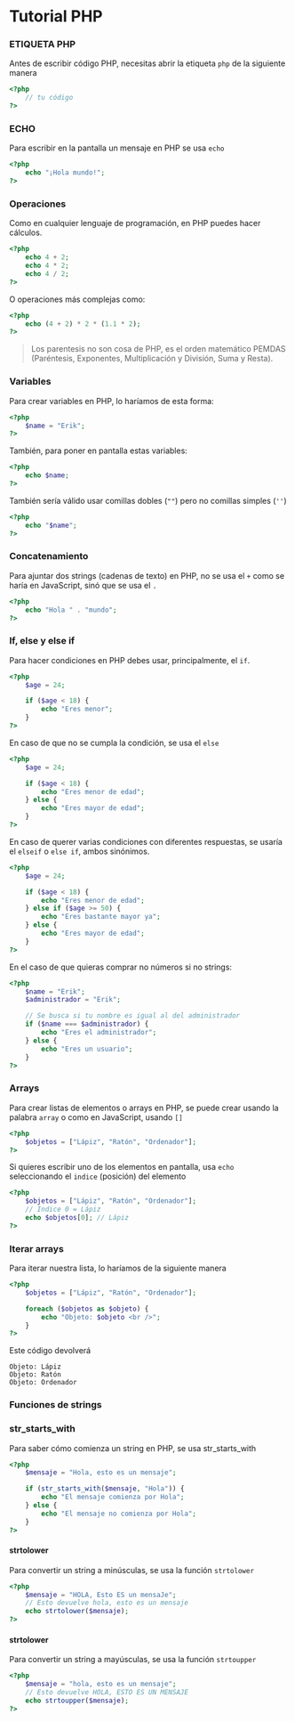 # Tutorial PHP

### ETIQUETA PHP

Antes de escribir código PHP, necesitas abrir la etiqueta `php` de la siguiente manera

```php
<?php
    // tu código
?>
```

### ECHO

Para escribir en la pantalla un mensaje en PHP se usa `echo`

```php
<?php
    echo "¡Hola mundo!";
?>
```

### Operaciones

Como en cualquier lenguaje de programación, en PHP puedes hacer cálculos.

```php
<?php
    echo 4 + 2;
    echo 4 * 2;
    echo 4 / 2;
?>
```

O operaciones más complejas como:

```php
<?php
    echo (4 + 2) * 2 * (1.1 * 2);
?>
```

> Los parentesis no son cosa de PHP, es el orden matemático PEMDAS (Paréntesis, Exponentes, Multiplicación y División, Suma y Resta).

### Variables

Para crear variables en PHP, lo haríamos de esta forma:

```php
<?php
    $name = "Erik";
?>
```

También, para poner en pantalla estas variables:

```php
<?php
    echo $name;
?>
```

También sería válido usar comillas dobles (`""`) pero no comillas simples (`''`)

```php
<?php
    echo "$name";
?>
```

### Concatenamiento

Para ajuntar dos strings (cadenas de texto) en PHP, no se usa el `+` como se haría en JavaScript, sinó que se usa el `.`

```php
<?php
    echo "Hola " . "mundo";
?>
```

### If, else y else if

Para hacer condiciones en PHP debes usar, principalmente, el `if`.

```php
<?php
    $age = 24;

    if ($age < 18) {
        echo "Eres menor";
    }
?>
```

En caso de que no se cumpla la condición, se usa el `else`

```php
<?php
    $age = 24;

    if ($age < 18) {
        echo "Eres menor de edad";
    } else {
        echo "Eres mayor de edad";
    }
?>
```

En caso de querer varias condiciones con diferentes respuestas, se usaría el `elseif` o `else if`, ambos sinónimos.

```php
<?php
    $age = 24;

    if ($age < 18) {
        echo "Eres menor de edad";
    } else if ($age >= 50) {
        echo "Eres bastante mayor ya";
    } else {
        echo "Eres mayor de edad";
    }
?>
```

En el caso de que quieras comprar no números si no strings:

```php
<?php
    $name = "Erik";
    $administrador = "Erik";

    // Se busca si tu nombre es igual al del administrador
    if ($name === $administrador) {
        echo "Eres el administrador";
    } else {
        echo "Eres un usuario";
    }
?>
```

### Arrays

Para crear listas de elementos o arrays en PHP, se puede crear usando la palabra `array` o como en JavaScript, usando `[]`

```php
<?php
    $objetos = ["Lápiz", "Ratón", "Ordenador"];
?>
```

Si quieres escribir uno de los elementos en pantalla, usa `echo` seleccionando el `indice` (posición) del elemento

```php
<?php
    $objetos = ["Lápiz", "Ratón", "Ordenador"];
    // Indice 0 = Lápiz
    echo $objetos[0]; // Lápiz
?>
```

### Iterar arrays

Para iterar nuestra lista, lo haríamos de la siguiente manera

```php
<?php
    $objetos = ["Lápiz", "Ratón", "Ordenador"];

    foreach ($objetos as $objeto) {
        echo "Objeto: $objeto <br />";
    }
?>
```

Este código devolverá

```
Objeto: Lápiz
Objeto: Ratón
Objeto: Ordenador
```

### Funciones de strings

### str_starts_with

Para saber cómo comienza un string en PHP, se usa str_starts_with

```php
<?php
    $mensaje = "Hola, esto es un mensaje";

    if (str_starts_with($mensaje, "Hola")) {
        echo "El mensaje comienza por Hola";
    } else {
        echo "El mensaje no comienza por Hola";
    }
?>
```

#### strtolower

Para convertir un string a minúsculas, se usa la función `strtolower`

```php
<?php
    $mensaje = "HOLA, Esto ES un mensaJe";
    // Esto devuelve hola, esto es un mensaje
    echo strtolower($mensaje);
?>
```

#### strtolower

Para convertir un string a mayúsculas, se usa la función `strtoupper`

```php
<?php
    $mensaje = "hola, esto es un mensaje";
    // Esto devuelve HOLA, ESTO ES UN MENSAJE
    echo strtoupper($mensaje);
?>
```
